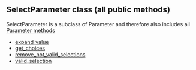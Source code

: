 ## SelectParameter class (all public methods)

SelectParameter is a subclass of Parameter and therefore also includes all [Parameter methods](Parameter.md)

* [expand_value](SelectParameter.expand_value.md)
* [get_choices](SelectParameter.get_choices.md)
* [remove_not_valid_selections](SelectParameter.remove_not_valid_selections.md)
* [valid_selection](SelectParameter.valid_selection.md)
